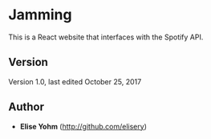 # Jamming

This is a React website that interfaces with the Spotify API.

## Version

Version 1.0, last edited October 25, 2017

## Author

* **Elise Yohm** (http://github.com/elisery)
